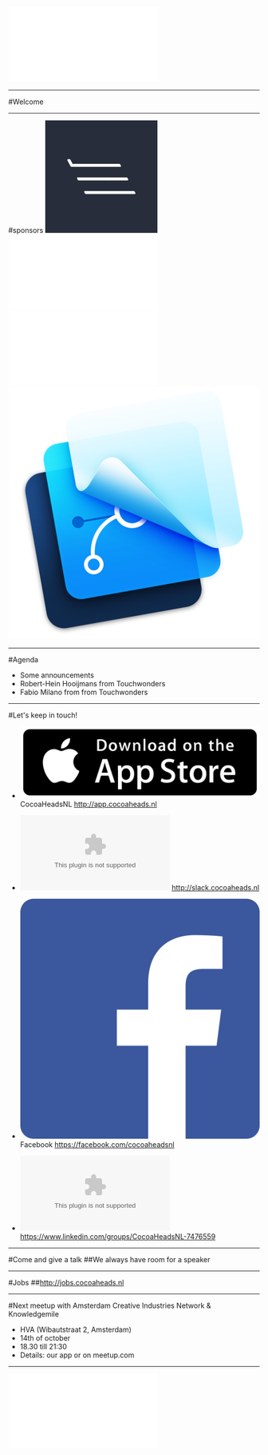 ![fit](../Logos/CocoaHeadsNL.pdf)

---

#Welcome

---

#sponsors
![inline fit](../Logos/highstreet.png)
![inline fit left](../Logos/egeniq.pdf) ![inline fit right](../Logos/xebia.pdf)![inline fit right](../Logos/framerstudio.png)

---

#Agenda
- Some announcements
- Robert-Hein Hooijmans from Touchwonders
- Fabio Milano from from Touchwonders

---

#Let's keep in touch!

- ![inline](../Logos/appstore.png) CocoaHeadsNL
http://app.cocoaheads.nl

- ![inline](../Logos/slack_cmyk.eps)
http://slack.cocoaheads.nl

- ![inline](../Logos/Facebook_logo.png) Facebook
https://facebook.com/cocoaheadsnl

- ![inline](../Logos/LinkedIn_logo.eps)
https://www.linkedin.com/groups/CocoaHeadsNL-7476559

---

#Come and give a talk
##We always have room for a speaker

---

#Jobs
##http://jobs.cocoaheads.nl

---

#Next meetup with Amsterdam Creative Industries Network & Knowledgemile
- HVA (Wibautstraat 2, Amsterdam)
- 14th of october
- 18.30 till 21:30
- Details: our app or on meetup.com

---

![fit](../Logos/CocoaHeadsNL.pdf)
